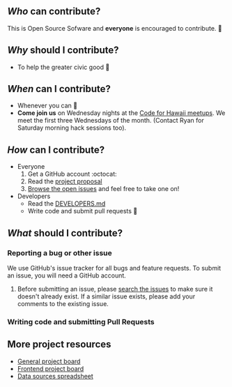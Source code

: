 ## _Who_ can contribute?
This is Open Source Sofware and **everyone** is encouraged to contribute. :clap:

## _Why_ should I contribute?
* To help the greater civic good :statue_of_liberty:

## _When_ can I contribute?
* Whenever you can :clap:
* **Come join us** on Wednesday nights at the [Code for Hawaii meetups](https://www.meetup.com/Code-for-Hawaii/).  We meet the first three Wednesdays of the month.  (Contact Ryan for Saturday morning hack sessions too).

## _How_ can I contribute?
* Everyone
   1. Get a GitHub account :octocat:
   1. Read the [project proposal](docs/ACLU-Access-App.pdf)
   1. [Browse the open issues](https://github.com/CodeforHawaii/ACLU/issues) and feel free to take one on!
* Developers
   * Read the [DEVELOPERS.md](docs/DEVELOPERS.md)
   * Write code and submit pull requests :100:

  
## _What_ should I contribute?

### Reporting a bug or other issue
We use GitHub's issue tracker for all bugs and feature requests.  To submit an issue, you will need a GitHub account.
1. Before submitting an issue, please [search the issues](https://github.com/CodeforHawaii/ACLU/issues) to make sure it doesn't already exist.  If a similar issue exists, please add your comments to the existing issue.

### Writing code and submitting Pull Requests


## More project resources
* [General project board](https://github.com/CodeforHawaii/ACLU/projects/1)
* [Frontend project board](https://github.com/CodeforHawaii/ACLU/projects/3)
* [Data sources spreadsheet](https://docs.google.com/spreadsheets/d/1eDXV0qamY_5pcfe0SZbqs2PQXR_yJUs0-liX7sJo3wE/)

